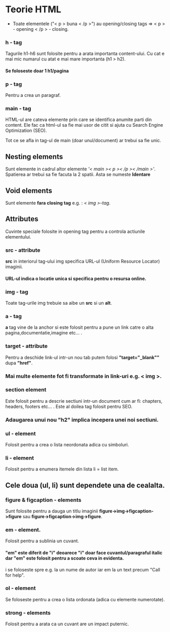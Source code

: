 # Teorie HTML

- Toate elementele ("< p > buna < /p >") au opening/closing tags => < p > - opening < /p > - closing.


### h - tag

Tagurile h1-h6 sunt folosite pentru a arata importanta content-ului. Cu cat e mai mic numarul cu atat e mai mare importanta (h1 > h2).

#### Se foloseste doar 1 h1/pagina

### p - tag
Pentru a crea un paragraf.

### main - tag

HTML-ul are cateva elemente prin care se identifica anumite parti din content. Ele fac ca html-ul sa fie mai usor de citit si ajuta cu Search Engine Optimization (SEO).

Tot ce se afla in tag-ul de main (doar unul/document) ar trebui sa fie unic.


## Nesting elements

Sunt elemente in cadrul altor elemente <i>'< main >< p >< /p >< /main >'</i>.
Spatierea ar trebui sa fie facuta la 2 spatii. Asta se numeste <b>Identare</b>

## Void elements

Sunt elemente <b>fara closing tag</b> e.g. : <i>< img >-tag</i>.

## Attributes

Cuvinte speciale folosite in opening tag pentru a controla actiunile elementului.

### src - attribute

<b>src</b> in interiorul tag-ului img specifica URL-ul (Uniform Resource Locator) imaginii.

#### URL-ul indica o locatie unica si specifica pentru o resursa online.

### img - tag

Toate tag-urile img trebuie sa aibe un <b>src</b> si un <b>alt</b>.

### a - tag

<b>a</b> tag vine de la anchor si este folosit pentru a pune un link catre o alta pagina,documentatie,imagine etc... .

### target - attribute

Pentru a deschide link-ul intr-un nou tab putem folosi <b>"target="_blank""</b> dupa <b>"href"</b>.

### Mai multe elemente fot fi transformate in link-uri e.g. < img >.

### section element
Este folosit pentru a descrie sectiuni intr-un document cum ar fi: chapters, headers, footers etc... . Este al doilea tag folosit pentru SEO.


### Adaugarea unui nou "h2" implica incepera unei noi sectiuni.

### ul - element

Folosit pentru a crea o lista neordonata adica cu simboluri.

### li - element

Folosit pentru a enumera itemele din lista li = list item.

## Cele doua (ul, li) sunt dependete una de cealalta.


### figure & figcaption - elements

Sunt folosite pentru a dauga un titlu imaginii <b>figure->img->figcaption->figure</b> sau <b>figure->figcaption->img->figure</b>.

### em - element.

Folosit pentru a sublinia un cuvant.

#### "em" este diferit de "i" deoarece "i" doar face cuvantul/paragraful italic dar "em" este folosit pentru a scoate ceva in evidenta.
i se foloseste spre e.g. la un nume de autor iar em la un text precum "Call for help".


### ol - element

Se foloseste pentru a crea o lista ordonata (adica cu elemente numerotate).

### strong - elements

Folosit pentru a arata ca un cuvant are un impact puternic.